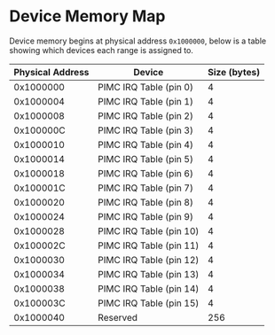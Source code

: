 # Device Memory Map

Device memory begins at physical address `0x1000000`, below is a table showing which devices
each range is assigned to.

| Physical Address | Device                           | Size (bytes) |
| ---------------- | -------------------------------- | ------------ |
| 0x1000000        | PIMC IRQ Table (pin 0)           | 4            |
| 0x1000004        | PIMC IRQ Table (pin 1)           | 4            |
| 0x1000008        | PIMC IRQ Table (pin 2)           | 4            |
| 0x100000C        | PIMC IRQ Table (pin 3)           | 4            |
| 0x1000010        | PIMC IRQ Table (pin 4)           | 4            |
| 0x1000014        | PIMC IRQ Table (pin 5)           | 4            |
| 0x1000018        | PIMC IRQ Table (pin 6)           | 4            |
| 0x100001C        | PIMC IRQ Table (pin 7)           | 4            |
| 0x1000020        | PIMC IRQ Table (pin 8)           | 4            |
| 0x1000024        | PIMC IRQ Table (pin 9)           | 4            |
| 0x1000028        | PIMC IRQ Table (pin 10)          | 4            |
| 0x100002C        | PIMC IRQ Table (pin 11)          | 4            |
| 0x1000030        | PIMC IRQ Table (pin 12)          | 4            |
| 0x1000034        | PIMC IRQ Table (pin 13)          | 4            |
| 0x1000038        | PIMC IRQ Table (pin 14)          | 4            |
| 0x100003C        | PIMC IRQ Table (pin 15)          | 4            |
| 0x1000040        | Reserved                         | 256          |
